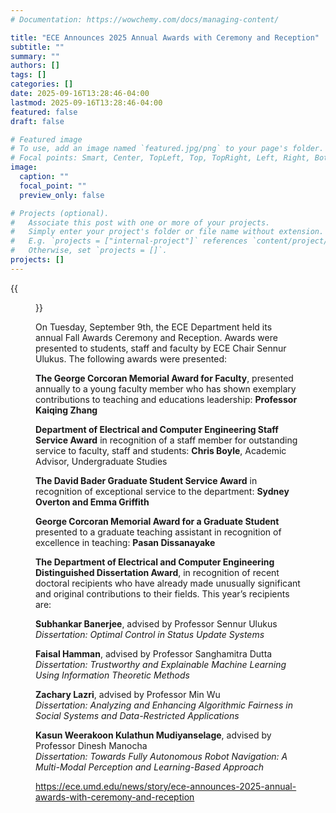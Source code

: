 ```yaml
---
# Documentation: https://wowchemy.com/docs/managing-content/

title: "ECE Announces 2025 Annual Awards with Ceremony and Reception"
subtitle: ""
summary: ""
authors: []
tags: []
categories: []
date: 2025-09-16T13:28:46-04:00
lastmod: 2025-09-16T13:28:46-04:00
featured: false
draft: false

# Featured image
# To use, add an image named `featured.jpg/png` to your page's folder.
# Focal points: Smart, Center, TopLeft, Top, TopRight, Left, Right, BottomLeft, Bottom, BottomRight.
image:
  caption: ""
  focal_point: ""
  preview_only: false

# Projects (optional).
#   Associate this post with one or more of your projects.
#   Simply enter your project's folder or file name without extension.
#   E.g. `projects = ["internal-project"]` references `content/project/deep-learning/index.md`.
#   Otherwise, set `projects = []`.
projects: []
---
```


{{<figure src="article16805.large.jpg" caption="l to r: ECE Chair Sennur Ulukus, Professor Kaiqing Zhang, Chris Boyle, Emma Griffith, Faisal Hamman, Zachary Lazri, Pasan Dissanayake, Subhankar Banerjee, Sydney Overton">}}

On Tuesday, September 9th, the ECE Department held its annual Fall Awards Ceremony and Reception.  Awards were presented to students, staff and faculty by ECE Chair Sennur Ulukus. The following awards were presented:

**The George Corcoran Memorial Award for Faculty**, presented annually to a young faculty member who has shown exemplary contributions to teaching and educations leadership: **Professor Kaiqing Zhang**

**Department of Electrical and Computer Engineering Staff Service Award** in recognition of a staff member for outstanding service to faculty, staff and students: **Chris Boyle**, Academic Advisor, Undergraduate Studies

**The David Bader Graduate Student Service Award** in recognition of exceptional service to the department: **Sydney Overton and Emma Griffith**

**George Corcoran Memorial Award for a Graduate Student** presented to a graduate teaching assistant in recognition of excellence in teaching: **Pasan Dissanayake**

**The Department of Electrical and Computer Engineering Distinguished Dissertation Award**, in recognition of recent doctoral recipients who have already made unusually significant and original contributions to their fields.  This year’s recipients are:

**Subhankar Banerjee**, advised by Professor Sennur Ulukus  
*Dissertation: Optimal Control in Status Update Systems*

**Faisal Hamman**, advised by Professor Sanghamitra Dutta  
*Dissertation: Trustworthy and Explainable Machine Learning Using Information Theoretic Methods*

**Zachary Lazri**, advised by Professor Min Wu  
*Dissertation: Analyzing and Enhancing Algorithmic Fairness in Social Systems and Data-Restricted Applications*

**Kasun Weerakoon Kulathun Mudiyanselage**, advised by Professor Dinesh Manocha  
*Dissertation: Towards Fully Autonomous Robot Navigation:  A Multi-Modal Perception and Learning-Based Approach*

https://ece.umd.edu/news/story/ece-announces-2025-annual-awards-with-ceremony-and-reception
